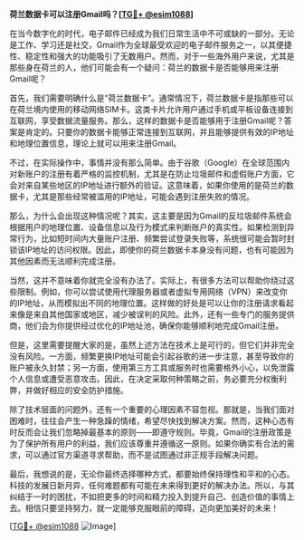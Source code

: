 **荷兰数据卡可以注册Gmail吗？[[TG💪+ @esim1088](https://t.me/s/esim1088)]**

在当今数字化的时代，电子邮件已经成为我们日常生活中不可或缺的一部分。无论是工作、学习还是社交，Gmail作为全球最受欢迎的电子邮件服务之一，以其便捷性、稳定性和强大的功能吸引了无数用户。然而，对于一些海外用户来说，尤其是那些身在荷兰的人，他们可能会有一个疑问：荷兰的数据卡是否能够用来注册Gmail呢？

首先，我们需要明确什么是“荷兰数据卡”。通常情况下，荷兰数据卡是指那些可以在荷兰境内使用的移动网络SIM卡。这类卡片允许用户通过手机或平板设备连接到互联网，享受数据流量服务。那么，这样的数据卡是否能够用于注册Gmail呢？答案是肯定的。只要你的数据卡能够正常连接到互联网，并且能够提供有效的IP地址和地理位置信息，理论上就可以用来注册Gmail。

不过，在实际操作中，事情并没有那么简单。由于谷歌（Google）在全球范围内对新账户的注册有着严格的监控机制，尤其是在防止垃圾邮件和虚假账户方面，它会对来自某些地区的IP地址进行额外的验证。这意味着，如果你使用的是荷兰的数据卡，尤其是那些经常被滥用的IP地址，可能会遇到注册失败的情况。

那么，为什么会出现这种情况呢？其实，这主要是因为Gmail的反垃圾邮件系统会根据用户的地理位置、设备信息以及行为模式来判断账户的真实性。如果检测到异常行为，比如短时间内大量账户注册、频繁尝试登录失败等，系统很可能会暂时封锁该IP地址的访问权限。因此，即使你的荷兰数据卡本身没有问题，也有可能因为其他因素而无法顺利完成注册。

当然，这并不意味着你就完全没有办法了。实际上，有很多方法可以帮助你绕过这些限制。例如，你可以尝试使用代理服务器或者虚拟专用网络（VPN）来改变你的IP地址，从而模拟出不同的地理位置。这样做的好处是可以让你的注册请求看起来像是来自其他国家或地区，减少被误判的风险。此外，还有一些专门的服务提供商，他们会为你提供经过优化的IP地址池，确保你能够顺利地完成Gmail注册。

但是，这里需要提醒大家的是，虽然上述方法在技术上是可行的，但它们并非完全没有风险。一方面，频繁更换IP地址可能会引起谷歌的进一步注意，甚至导致你的账户被永久封禁；另一方面，使用第三方工具或服务时也需要格外小心，以免泄露个人信息或遭受恶意攻击。因此，在决定采取何种策略之前，务必要充分权衡利弊，并做好相应的安全防护措施。

除了技术层面的问题外，还有一个重要的心理因素不容忽视。那就是，当我们面对困难时，往往会产生一种急躁的情绪，希望尽快找到解决方案。然而，这种心态有时反而会让我们忽略掉最基本的原则——即遵守规则。毕竟，Gmail的注册政策是为了保护所有用户的利益，我们应该尊重并遵循这一原则。如果你确实有合法的需求，可以通过官方渠道寻求帮助，而不是试图通过非正规手段解决问题。

最后，我想说的是，无论你最终选择哪种方式，都要始终保持理性和平和的心态。科技的发展日新月异，任何难题都有可能在未来得到更好的解决办法。所以，与其纠结于一时的困扰，不如把更多的时间和精力投入到提升自己、创造价值的事情上去。相信只要坚持努力，就一定能够克服眼前的障碍，迈向更加美好的未来！

[[TG💪+ @esim1088](https://t.me/s/esim1088) ![Image](https://i.postimg.cc/4NQfJmqS/Snipaste-2025-05-13-00-14-12.png)]